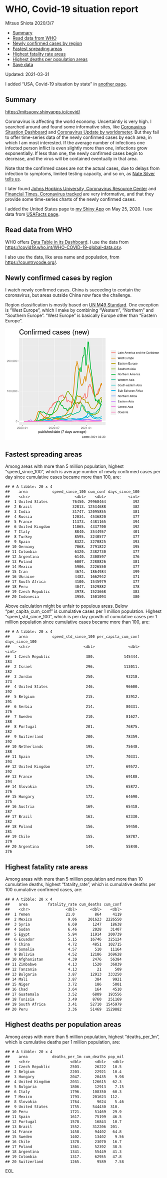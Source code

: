 WHO, Covid-19 situation report
================
Mitsuo Shiota
2020/3/7

-   [Summary](#summary)
-   [Read data from WHO](#read-data-from-who)
-   [Newly confirmed cases by region](#newly-confirmed-cases-by-region)
-   [Fastest spreading areas](#fastest-spreading-areas)
-   [Highest fatality rate areas](#highest-fatality-rate-areas)
-   [Highest deaths per population
    areas](#highest-deaths-per-population-areas)
-   [Save data](#save-data)

Updated: 2021-03-31

I added “USA, Covid-19 situation by state” in [another page](USA.md).

## Summary

<https://mitsuoxv.shinyapps.io/covid/>

Coronavirus is affecting the world economy. Uncertaintiy is very high. I
searched around and found some informative sites, like [Coronavirus
Situation
Dashboard](https://who.maps.arcgis.com/apps/opsdashboard/index.html#/c88e37cfc43b4ed3baf977d77e4a0667)
and [Coronavirus Update by
worldometer](https://www.worldometers.info/coronavirus/). But they fail
to offer time-series data of the newly confirmed cases by each area, in
which I am most interested. If the average number of infections one
infected person inflict is even slightly more than one, infections grow
exponentially. If less than one, the newly confirmed cases begin to
decrease, and the virus will be contained eventually in that area.

Note that the confirmed cases are not the actual cases, due to delays
from infection to symptoms, limited testing capacity, and so on, as
[Nate Silver tells
us](https://fivethirtyeight.com/features/coronavirus-case-counts-are-meaningless/).

I later found [Johns Hopkins University, Coronavirus Resource
Center](https://coronavirus.jhu.edu/) and [Financial Times, Coronavirus
tracked](https://www.ft.com/content/a26fbf7e-48f8-11ea-aeb3-955839e06441)
are very informative, and that they provide some time-series charts of
the newly confirmed cases.

I added the United States page to [my Shiny
App](https://mitsuoxv.shinyapps.io/covid/) on May 25, 2020. I use data
from [USAFacts
page](https://usafacts.org/visualizations/coronavirus-covid-19-spread-map/).

## Read data from WHO

WHO offers [Data Table in its Dashboard](https://covid19.who.int/table).
I use the data from
<https://covid19.who.int/WHO-COVID-19-global-data.csv>.

I also use the data, like area name and population, from
<https://countrycode.org/>.

## Newly confirmed cases by region

I watch newly confirmed cases. China is suceeding to contain the
coronavirus, but areas outside China now face the challenge.

Region classification is mostly based on [UN M49
Standard](https://unstats.un.org/unsd/methodology/m49/). One exception
is “West Europe”, which I make by combining “Western”, “Northern” and
“Southern Europe”. “West Europe” is basically Europe other than “Eastern
Europe”.

![](README_files/figure-gfm/chart-1.png)<!-- -->

## Fastest spreading areas

Among areas with more than 5 million population, highest
“speed\_since\_100”, which is average number of newly confirmed cases
per day since cumulative cases became more than 100, are:

    ## # A tibble: 20 x 4
    ##    area           speed_since_100 cum_conf days_since_100
    ##    <chr>                    <dbl>    <dbl>          <int>
    ##  1 United States           76450. 29968464            392
    ##  2 Brazil                  32813. 12534688            382
    ##  3 India                   31747. 12095855            381
    ##  4 Russia                  12034.  4536820            377
    ##  5 France                  11373.  4481165            394
    ##  6 United Kingdom          11065.  4337700            392
    ##  7 Italy                    8840.  3544957            401
    ##  8 Turkey                   8595.  3240577            377
    ##  9 Spain                    8322.  3270825            393
    ## 10 Germany                  7068.  2791822            395
    ## 11 Colombia                 6320.  2382730            377
    ## 12 Argentina                6140.  2308597            376
    ## 13 Poland                   6007.  2288826            381
    ## 14 Mexico                   5906.  2226550            377
    ## 15 Iran                     4674.  1864984            399
    ## 16 Ukraine                  4482.  1662942            371
    ## 17 South Africa             4100.  1545979            377
    ## 18 Peru                     4047.  1529882            378
    ## 19 Czech Republic           3978.  1523668            383
    ## 20 Indonesia                3950.  1501093            380

Above calculation might be unfair to populous areas. Below
“per\_capita\_cum\_conf” is cumulative cases per 1 million population.
Highest “speed\_std\_since\_100”, which is per day growth of cumulative
cases per 1 million population since cumulative cases became more than
100, are:

    ## # A tibble: 20 x 4
    ##    area           speed_std_since_100 per_capita_cum_conf days_since_100
    ##    <chr>                        <dbl>               <dbl>          <int>
    ##  1 Czech Republic                380.             145444.            383
    ##  2 Israel                        296.             113011.            382
    ##  3 Jordan                        250.              93218.            373
    ##  4 United States                 246.              96600.            392
    ##  5 Belgium                       215.              83912.            391
    ##  6 Serbia                        214.              80331.            376
    ##  7 Sweden                        210.              81627.            388
    ##  8 Portugal                      201.              76875.            382
    ##  9 Switzerland                   200.              78359.            392
    ## 10 Netherlands                   195.              75648.            388
    ## 11 Spain                         179.              70331.            393
    ## 12 United Kingdom                177.              69572.            392
    ## 13 France                        176.              69188.            394
    ## 14 Slovakia                      175.              65872.            376
    ## 15 Hungary                       172.              64690.            375
    ## 16 Austria                       169.              65418.            387
    ## 17 Brazil                        163.              62330.            382
    ## 18 Poland                        156.              59450.            381
    ## 19 Chile                         155.              58787.            379
    ## 20 Argentina                     149.              55840.            376

## Highest fatality rate areas

Among areas with more than 5 million population and more than 10
cumulative deaths, highest “fatality\_rate”, which is cumulative deaths
per 100 cumulative confirmed cases, are:

    ## # A tibble: 20 x 4
    ##    area         fatality_rate cum_deaths cum_conf
    ##    <chr>                <dbl>      <dbl>    <dbl>
    ##  1 Yemen                21.0         864     4119
    ##  2 Mexico                9.06     201623  2226550
    ##  3 Syria                 6.69       1247    18638
    ##  4 Sudan                 6.46       2028    31407
    ##  5 Egypt                 5.94      11914   200739
    ##  6 Ecuador               5.15      16746   325124
    ##  7 China                 4.72       4851   102715
    ##  8 Somalia               4.57        510    11164
    ##  9 Bolivia               4.52      12186   269628
    ## 10 Afghanistan           4.39       2476    56384
    ## 11 Zimbabwe              4.13       1520    36839
    ## 12 Tanzania              4.13         21      509
    ## 13 Bulgaria              3.87      12913   333250
    ## 14 Mali                  3.87        384     9921
    ## 15 Niger                 3.72        186     5001
    ## 16 Chad                  3.64        164     4510
    ## 17 Guatemala             3.52       6809   193556
    ## 18 Tunisia               3.49       8760   251169
    ## 19 South Africa          3.41      52710  1545979
    ## 20 Peru                  3.36      51469  1529882

## Highest deaths per population areas

Among areas with more than 5 million population, highest
“deaths\_per\_1m”, which is cumulative deaths per 1 million population,
are:

    ## # A tibble: 20 x 4
    ##    area           deaths_per_1m cum_deaths pop_mil
    ##    <chr>                  <dbl>      <dbl>   <dbl>
    ##  1 Czech Republic         2503.      26222   10.5 
    ##  2 Belgium                2203.      22921   10.4 
    ##  3 Hungary                2047.      20435    9.98
    ##  4 United Kingdom         2031.     126615   62.3 
    ##  5 Bulgaria               1806.      12913    7.15
    ##  6 Italy                  1796.     108350   60.3 
    ##  7 Mexico                 1793.     201623  112.  
    ##  8 Slovakia               1764.       9624    5.46
    ##  9 United States          1755.     544430  310.  
    ## 10 Peru                   1721.      51469   29.9 
    ## 11 Spain                  1617.      75199   46.5 
    ## 12 Portugal               1578.      16843   10.7 
    ## 13 Brazil                 1552.     312206  201.  
    ## 14 France                 1458.      94402   64.8 
    ## 15 Sweden                 1402.      13402    9.56
    ## 16 Chile                  1378.      23070   16.7 
    ## 17 Poland                 1361.      52392   38.5 
    ## 18 Argentina              1341.      55449   41.3 
    ## 19 Colombia               1317.      62955   47.8 
    ## 20 Switzerland            1265.       9589    7.58

EOL
